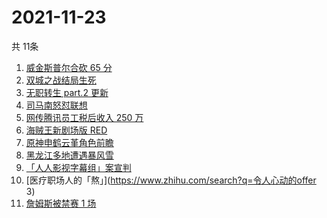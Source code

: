 # 2021-11-23
  共 11条

  <!-- BEGIN -->
  <!-- 最后更新时间:Tue Nov 23 2021 19:07:48 GMT+0000 (Coordinated Universal Time) -->
  1. [威金斯普尔合砍 65 分](https://www.zhihu.com/search?q=勇士)
1. [双城之战结局生死](https://www.zhihu.com/search?q=双城之战)
1. [无职转生 part.2 更新](https://www.zhihu.com/search?q=无职转生)
1. [司马南怒怼联想](https://www.zhihu.com/search?q=司马南)
1. [网传腾讯员工税后收入 250 万](https://www.zhihu.com/search?q=腾讯员工)
1. [海贼王新剧场版 RED](https://www.zhihu.com/search?q=海贼王)
1. [原神申鹤云堇角色前瞻](https://www.zhihu.com/search?q=原神)
1. [黑龙江多地遭遇暴风雪](https://www.zhihu.com/search?q=黑龙江暴雪)
1. [「人人影视字幕组」案宣判](https://www.zhihu.com/search?q=人人影视)
1. [医疗职场人的「熬」](https://www.zhihu.com/search?q=令人心动的offer 3)
1. [詹姆斯被禁赛 1 场](https://www.zhihu.com/search?q=詹姆斯)
  <!-- END -->
  